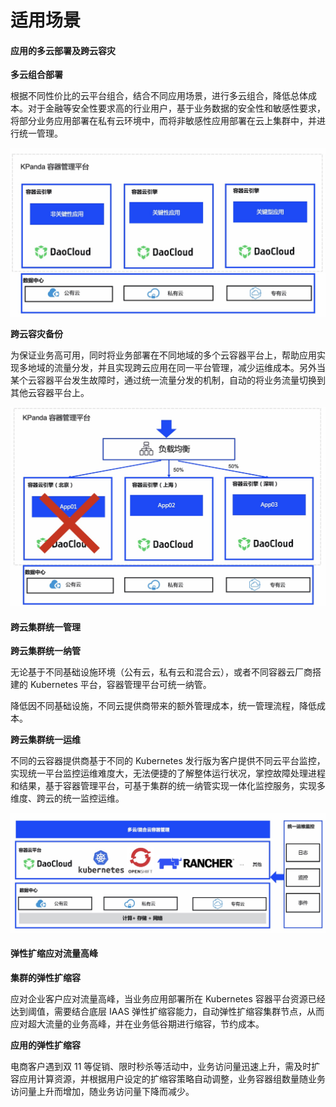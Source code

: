 # 适用场景

#### **应用的多云部署及跨云容灾**

**多云组合部署**

根据不同性价比的云平台组合，结合不同应用场景，进行多云组合，降低总体成本。对于金融等安全性要求高的行业用户，基于业务数据的安全性和敏感性要求，将部分业务应用部署在私有云环境中，而将非敏感性应用部署在云上集群中，并进行统一管理。

![场景一](../images/sce1.jpg)

**跨云容灾备份**

为保证业务高可用，同时将业务部署在不同地域的多个云容器平台上，帮助应用实现多地域的流量分发，并且实现跨云应用在同一平台管理，减少运维成本。另外当某个云容器平台发生故障时，通过统一流量分发的机制，自动的将业务流量切换到其他云容器平台上。

![场景二](../images/sce2.jpg)

#### **跨云集群统一管理**

**跨云集群统一纳管**

无论基于不同基础设施环境（公有云，私有云和混合云），或者不同容器云厂商搭建的 Kubernetes 平台，容器管理平台可统一纳管。

降低因不同基础设施，不同云提供商带来的额外管理成本，统一管理流程，降低成本。

**跨云集群统一运维**

不同的云容器提供商基于不同的 Kubernetes 发行版为客户提供不同云平台监控，实现统一平台监控运维难度大，无法便捷的了解整体运行状况，掌控故障处理进程和结果，基于容器管理平台，可基于集群的统一纳管实现一体化监控服务，实现多维度、跨云的统一监控运维。

![场景三](../images/sce3.jpg)

#### **弹性扩缩应对流量高峰**

**集群的弹性扩缩容**

应对企业客户应对流量高峰，当业务应用部署所在 Kubernetes 容器平台资源已经达到阈值，需要结合底层 IAAS 弹性扩缩容能力，自动弹性扩缩容集群节点，从而应对超大流量的业务高峰，并在业务低谷期进行缩容，节约成本。

**应用的弹性扩缩容**

电商客户遇到双 11 等促销、限时秒杀等活动中，业务访问量迅速上升，需及时扩容应用计算资源，并根据用户设定的扩缩容策略自动调整，业务容器组数量随业务访问量上升而增加，随业务访问量下降而减少。
